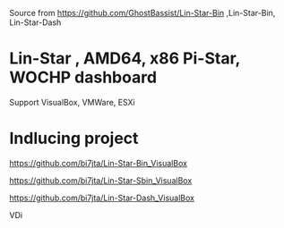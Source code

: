 Source from https://github.com/GhostBassist/Lin-Star-Bin ,Lin-Star-Bin, Lin-Star-Dash

# Lin-Star , AMD64, x86 Pi-Star, WOCHP dashboard
Support VisualBox, VMWare, ESXi

# Indlucing project
https://github.com/bi7jta/Lin-Star-Bin_VisualBox

https://github.com/bi7jta/Lin-Star-Sbin_VisualBox

https://github.com/bi7jta/Lin-Star-Dash_VisualBox

VDi
